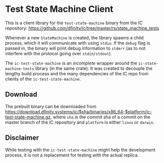 # Test State Machine Client

This is a client library for the `test-state-machine` binary from the IC repository: https://github.com/dfinity/ic/tree/master/rs/state_machine_tests

Whenever a new `StateMachine` is created, the library spawns a child process, which it will communicate with using `stdio`. If the `debug` flag is passed in, the binary will print debug information to `stderr` (as to not interfere with the protocol going over `stdin/stdout`).

The `ic-test-state-machine` is an _incomplete_ wrapper around the `ic-state-machine-tests` library (in the same crate). It was created to decouple the lengthy build process and the many dependencies of the IC repo from clients of the `ic-test-state-machine`.

## Download

The prebuilt binary can be downloaded from https://download.dfinity.systems/ic/$sha/binaries/x86_64-$platform/ic-test-state-machine.gz, where `sha` is the commit sha of a commit on the master branch of the IC repository and `platform` is either `linux` or `darwin`.

## Disclaimer

While testing with the `ic-test-state-machine` might help the development process, it is not a replacement for testing with the actual replica.
